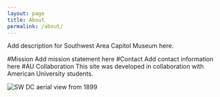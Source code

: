 ```yaml
---
layout: page
title: About
permalink: /about/
---
```

Add description for Southwest Area Capitol Museum here. 

#Mission
Add mission statement here
#Contact
Add contact information here
#AU Collaboration
This site was developed in collaboration with American University students. 

![SW DC aerial view from 1899](/img/Landing_1.jpg)

